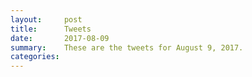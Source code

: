 ```yaml
---
layout:     post
title:      Tweets
date:       2017-08-09
summary:    These are the tweets for August 9, 2017.
categories:
---
```


